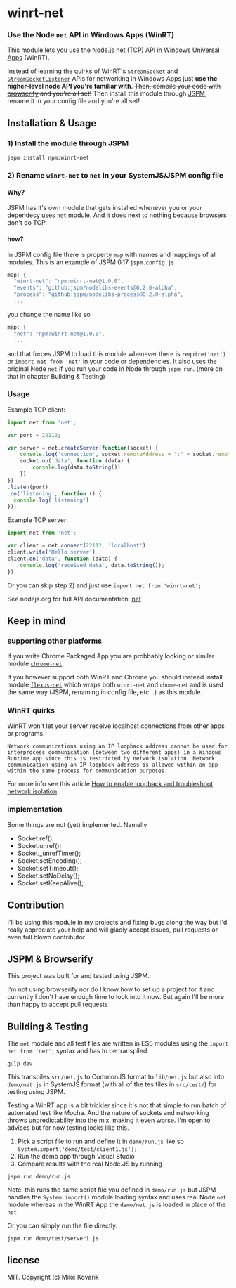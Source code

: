 # winrt-net
### Use the Node `net` API in Windows Apps (WinRT)
This module lets you use the Node.js [net](https://nodejs.org/api/net.html) (TCP) API in [Windows Universal Apps](https://msdn.microsoft.com/en-us/windows/uwp/get-started/whats-a-uwp) (WinRT).

Instead of learning the quirks of WinRT's [`StreamSocket`](https://msdn.microsoft.com/library/windows/apps/br226882) and [`StreamSocketListener`](https://msdn.microsoft.com/en-us/library/windows/apps/windows.networking.sockets.streamsocketlistener.aspx) APIs for networking in Windows Apps just **use the higher-level node API you're familiar with**. ~~Then, compile your code with [browserify](https://github.com/substack/node-browserify) and you're all set!~~ Then install this module through [JSPM](http://jspm.io/), rename it in your config file and you're all set!

## Installation & Usage
### 1) Install the module through JSPM
```
jspm install npm:winrt-net
```
### 2) Rename `winrt-net` to `net` in your SystemJS/JSPM config file
#### Why?
JSPM has it's own module that gets installed whenever you or your dependecy uses `net` module. And it does next to nothing because browsers don't do TCP.
#### how?
In JSPM config file there is property `map` with names and mappings of all modules. This is an example of JSPM 0.17 `jspm.config.js`

```js
map: {
  "winrt-net": "npm:winrt-net@1.0.0",
  "events": "github:jspm/nodelibs-events@0.2.0-alpha",
  "process": "github:jspm/nodelibs-process@0.2.0-alpha",
  ...
```

you change the name like so

```js
map: {
  "net": "npm:winrt-net@1.0.0",
  ...
```

and that forces JSPM to load this module whenever there is `require('net')` or `import net from 'net'` in your code or dependencies. It also uses the original Node `net` if you run your code in Node through `jspm run`. (more on that in chapter Building & Testing)

### Usage

Example TCP client:
```js
import net from 'net';

var port = 22112;

var server = net.createServer(function(socket) {
	console.log('connection', socket.remoteAddress + ":" + socket.remotePort);
	socket.on('data', function (data) {
		console.log(data.toString())
	})
})
.listen(port)
.on('listening', function () {
  console.log('listening')
});
```

Example TCP server:
```js
import net from 'net';

var client = net.connect(22112, 'localhost')
client.write('Hello server')
client.on('data', function (data) {
	console.log('received data', data.toString());
})
```

Or you can skip step 2) and just use `import net from 'winrt-net';`

See nodejs.org for full API documentation: [net](https://nodejs.org/api/net.html)


## Keep in mind
### supporting other platforms
If you write Chrome Packaged App you are probbably looking or similar module [`chrome-net`](https://github.com/feross/chrome-net).

If you however support both WinRT and Chrome you should instead install module [`flexus-net`](https://www.npmjs.com/package/flexus-net) which wraps both `winrt-net` and `chome-net` and is used the same way (JSPM, renaming in config file, etc...) as this module.

### WinRT quirks
WinRT won't let your server receive localhost connections from other apps or programs.
```
Network communications using an IP loopback address cannot be used for interprocess communication (between two different apps) in a Windows Runtime app since this is restricted by network isolation. Network communication using an IP loopback address is allowed within an app within the same process for communication purposes.
```
For more info see this article
[How to enable loopback and troubleshoot network isolation](https://msdn.microsoft.com/en-us/library/windows/apps/hh780593.aspx)

### implementation
Some things are not (yet) implemented. Namelly
- Socket.ref();
- Socket.unref();
- Socket._unrefTimer();
- Socket.setEncoding();
- Socket.setTimeout();
- Socket.setNoDelay();
- Socket.setKeepAlive();

## Contribution

I'll be using this module in my projects and fixing bugs along the way but I'd really appreciate  your help and will gladly accept issues, pull requests or even full blown contributor

## JSPM & Browserify
This project was built for and tested using JSPM.

I'm not using browserify nor do I know how to set up a project for it and currently I don't have enough time to look into it now. But again I'll be more than happy to accept pull requests


## Building & Testing

The `net` module and all test files are written in ES6 modules using the `import net from 'net';` syntax and has to be transpiled
```
gulp dev
```
This transpiles `src/net.js` to CommonJS format to `lib/net.js` but also into `demo/net.js` in SystemJS format (with all of the tes files in `src/test/`) for testing using JSPM.

Testing a WinRT app is a bit trickier since it's not that simple to run batch of automated test like Mocha. And the nature of sockets and networking throws unpredictability into the mix, making it even worse. I'm open to advices but for now testing looks like this.
1) Pick a script file to run and define it in `demo/run.js` like so `System.import('demo/test/client1.js');`
2) Run the demo app through Visual Studio
3) Compare results with the real Node.JS by running 
```
jspm run demo/run.js
```
Note: this runs the same script file you defined in `demo/run.js` but JSPM handles the `System.import()` module loading syntax and uses real Node `net` module whereas in the WinRT App the `demo/net.js` is loaded in place of the `net`.

Or you can simply run the file directly.
```
jspm run demo/test/server1.js
```

## license

MIT. Copyright (c) Mike Kovařík
